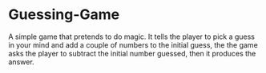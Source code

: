 # Guessing-Game
A simple game that pretends to do magic. It tells the player to pick a guess in your mind and add a couple of numbers to the initial guess, the the game asks the player to subtract the initial number guessed, then it produces the answer.

